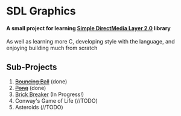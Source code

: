 SDL Graphics
============

#### A small project for learning [Simple DirectMedia Layer 2.0](https://www.libsdl.org/) library
As well as learning more C, developing style with the language, and enjoying building much from scratch

Sub-Projects
------------

1. ~~[Bouncing Ball](https://github.com/bbergen/SDL_Graphics/tree/master/ball)~~ (done)
2. ~~[Pong](https://github.com/bbergen/SDL_Graphics/tree/master/pong)~~ (done)
3. [Brick Breaker](https://github.com/bbergen/SDL_Graphics/tree/master/breaker) (In Progress!)
4. Conway's Game of Life (//TODO)
5. Asteroids (//TODO)